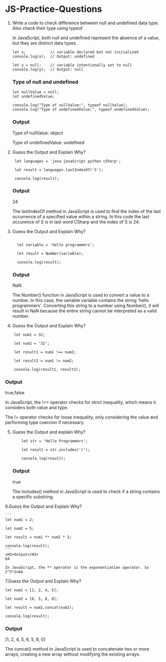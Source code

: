 # JS-Practice-Questions
 1. Write a code to check difference between null and undefined data type. Also check their type using typeof

     In JavaScript, both null and undefined represent the absence of a value, but they are distinct data types.
 
     ```
     let x;           // variable declared but not initialized
     console.log(x);  // Output: undefined

    let y = null;    // variable intentionally set to null
    console.log(y);  // Output: null 
     ```
    <H3>Type of null and undefined</H3>
    
     ```
     let nullValue = null;
     let undefinedValue;
     
     console.log("Type of nullValue:", typeof nullValue);
     console.log("Type of undefinedValue:", typeof undefinedValue);
     ```
     <H3>Output</H3>
     Type of nullValue: object
     
     Type of undefinedValue: undefined

2. Guess the Output and Explain Why?
    ```
     let languages = 'java javaScript python cSharp';
     
     let result = languages.lastIndexOf('S');
     
     console.log(result);
    ```
    <H3>Output</H3>
    24
    
    The lastIndexOf method in JavaScript is used to find the index of the last occurrence of a specified value within a string. In this code the last occurence of S is in last word 
    CSharp and the index of S is 24.

3. Guess the Output and Explain Why?
    ```

      let variable = 'hello programmers';
      
      let result = Number(variable);
      
      console.log(result);
     ```
    <H3>Output</H3>
    NaN

    The Number() function in JavaScript is used to convert a value to a number. In this case, the variable variable contains the string 'hello programmers'. Converting this string to a      number using Number(), it will result in NaN because the entire string cannot be interpreted as a valid number.

4.  Guess the Output and Explain Why?

```
    let num1 = 32;
    
    let num2 = '32';
    
    let result1 = num1 !== num2;
    
    let result2 = num1 != num2;
    
    console.log(result1, result2);
```
<H3>Output</H3>
true,false

In JavaScript, the !== operator checks for strict inequality, which means it considers both value and type. 

The != operator checks for loose inequality, only considering the value and performing type coercion if necessary.

5.  Guess the Output and explain Why?
    
    ```
        let str = 'Hello Programmers';
        
        let result = str.includes('r');
        
        console.log(result);
    ```
    <H3>Output</H3>
    true
    
    The includes() method in JavaScript is used to check if a string contains a specific substring.

6.Guess the Output and Explain Why?
    
    ```
    let num1 = 2;
    
    let num2 = 5;
    
    let result = num1 ** num2 * 2;
    
    console.log(result);
    ```
    <H3>Output</H3>
    64
    
    In JavaScript, the ** operator is the exponentiation operator. So 2^5*2=64

 7.Guess the Output and Explain Why?

   ```
   let num1 = [1, 2, 4, 5];
   
   let num2 = [6, 5, 8, 0];
   
   let result = num1.concat(num2);
   
   console.log(result);
   ```
   <H3>Output</H3>
   [1, 2, 4, 5, 6, 5, 8, 0]
   
   The concat() method in JavaScript is used to concatenate two or more arrays, creating a new array without modifying the existing arrays.
